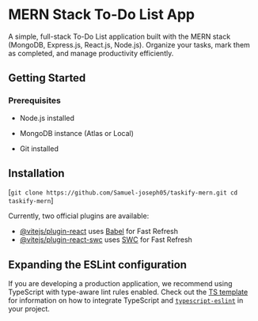 # MERN Stack To-Do List App

A simple, full-stack To-Do List application built with the MERN stack (MongoDB, Express.js, React.js, Node.js).
Organize your tasks, mark them as completed, and manage productivity efficiently.

## Getting Started
### Prerequisites
* Node.js installed

* MongoDB instance (Atlas or Local)

* Git installed

## Installation
[`git clone https://github.com/Samuel-joseph05/taskify-mern.git cd taskify-mern`]

Currently, two official plugins are available:

- [@vitejs/plugin-react](https://github.com/vitejs/vite-plugin-react/blob/main/packages/plugin-react) uses [Babel](https://babeljs.io/) for Fast Refresh
- [@vitejs/plugin-react-swc](https://github.com/vitejs/vite-plugin-react/blob/main/packages/plugin-react-swc) uses [SWC](https://swc.rs/) for Fast Refresh

## Expanding the ESLint configuration

If you are developing a production application, we recommend using TypeScript with type-aware lint rules enabled. Check out the [TS template](https://github.com/vitejs/vite/tree/main/packages/create-vite/template-react-ts) for information on how to integrate TypeScript and [`typescript-eslint`](https://typescript-eslint.io) in your project.
